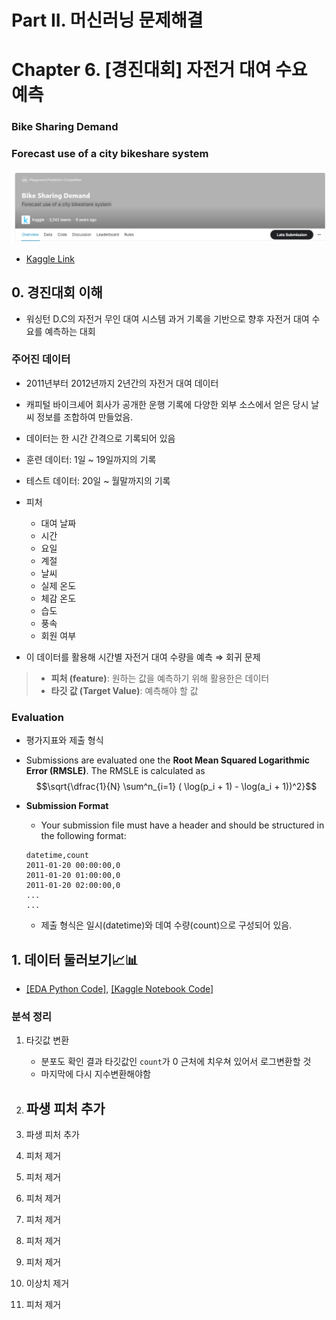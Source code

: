# Part II. 머신러닝 문제해결








# Chapter 6. [경진대회] 자전거 대여 수요 예측 
### Bike Sharing Demand
### Forecast use of a city bikeshare system
![img](./img/2-6-1.png)
- [Kaggle Link](https://www.kaggle.com/competitions/bike-sharing-demand)



## 0. 경진대회 이해

- 워싱턴 D.C의 자전거 무인 대여 시스템 과거 기록을 기반으로 향후 자전거 대여 수요를 예측하는 대회

### 주어진 데이터
- 2011년부터 2012년까지 2년간의 자전거 대여 데이터 
- 캐피털 바이크셰어 회사가 공개한 운행 기록에 다양한 외부 소스에서 얻은 당시 날씨 정보를 조합하여 만들었음.

- 데이터는 한 시간 간격으로 기록되어 있음
- 훈련 데이터: 1일 ~ 19일까지의 기록
- 테스트 데이터: 20일 ~ 월말까지의 기록

- 피처
    - 대여 날짜
    - 시간
    - 요일
    - 계절
    - 날씨
    - 실제 온도
    - 체감 온도
    - 습도
    - 풍속
    - 회원 여부

- 이 데이터를 활용해 시간별 자전거 대여 수량을 예측 $\Rightarrow$ 회귀 문제

    






> - **피처 (feature)**: 원하는 값을 예측하기 위해 활용한은 데이터
> - **타깃 값 (Target Value)**: 예측해야 할 값




### Evaluation

- 평가지표와 제출 형식
- Submissions are evaluated one the **Root Mean Squared Logarithmic Error (RMSLE)**. The RMSLE is calculated as
$$\sqrt{\dfrac{1}{N} \sum^n_{i=1} ( \log(p_i + 1) - \log(a_i + 1))^2}$$

- **Submission Format**
    - Your submission file must have a header and should be structured in the following format:
    ```
    datetime,count
    2011-01-20 00:00:00,0
    2011-01-20 01:00:00,0
    2011-01-20 02:00:00,0
    ...
    ...
    ```
    - 제출 형식은 일시(datetime)와 데여 수량(count)으로 구성되어 있음.
    
## 1. 데이터 둘러보기📈📊
- [[EDA Python Code]](https://github.com/park4264/Study-with-Kaggle/blob/main/Kaggle_1/2-6.%20%5B%EA%B2%BD%EC%A7%84%EB%8C%80%ED%9A%8C%5D%20%EC%9E%90%EC%A0%84%EA%B1%B0%20%EB%8C%80%EC%97%AC%20%EC%88%98%EC%9A%94%20%EC%98%88%EC%B8%A1%2C%20Bike%20Sharing%20Demand/EDA.ipynb), [[Kaggle Notebook Code]](https://www.kaggle.com/code/park4264/bike-prediction-eda)

### 분석 정리

1. 타깃값 변환
    - 분포도 확인 결과 타깃값인 `count`가 0 근처에 치우쳐 있어서 로그변환할 것
    - 마지막에 다시 지수변환해야함
2. 파생 피처 추가
    - 

3. 파생 피처 추가

4. 피처 제거

5. 피처 제거

6. 피처 제거

7. 피처 제거

8. 피처 제거

9. 피처 제거

10. 이상치 제거

11. 피처 제거



